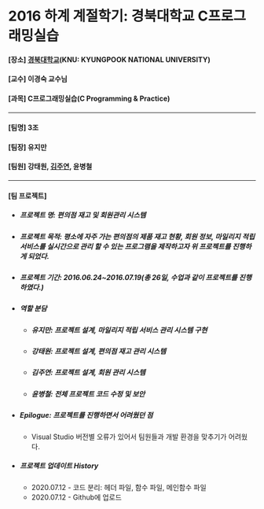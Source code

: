# 2016 하계 계절학기: 경북대학교 C프로그래밍실습
<h4> [장소] <a href="https://www.knu.ac.kr">경북대학교</a>(KNU: KYUNGPOOK NATIONAL UNIVERSITY)</h4>
<h4> [교수] 이경숙 교수님</h4>
<h4> [과목] C프로그래밍실습(C Programming & Practice)</h4>
<hr>
<h4> [팀명] 3조</h4>
<h4> [팀장] 유지만</h4>
<h4> [팀원] 강태원, <a href="https://github.com/jysaa5">김주연</a>, 윤병철</h4>
<hr>
<h4> [팀 프로젝트]</h4>
<ul>
  <li><h5>프로젝트 명: 편의점 재고 및 회원관리 시스템</h5></li>
  <li><h5>프로젝트 목적: 평소에 자주 가는 편의점의 제품 재고 현황, 회원 정보, 마일리지 적립 서비스를 실시간으로 관리 할 수 있는 프로그램을 제작하고자 위 프로젝트를 진행하게 되었다.</h5></li>
  <li><h5>프로젝트 기간: 2016.06.24~2016.07.19(총 26일, 수업과 같이 프로젝트를 진행하였다.)</h5></li>
  <li><h5>역할 분담</h5></li>
  <ul>
    <li><h5>유지만: 프로젝트 설계, 마일리지 적립 서비스 관리 시스템 구현</h5></li>
    <li><h5>강태원: 프로젝트 설계, 편의점 재고 관리 시스템</h5></li>
    <li><h5>김주연: 프로젝트 설계, 회원 관리 시스템</h5></li>
    <li><h5>윤병철: 전체 프로젝트 코드 수정 및 보안</h5></li>
  </ul>
  <li><h5>Epilogue: 프로젝트를 진행하면서 어려웠던 점</h5></li>
  <ul>
    <li>Visual Studio 버전별 오류가 있어서 팀원들과 개발 환경을 맞추기가 어려웠다.</li>
  </ul>
  <li><h5>프로젝트 업데이트 History</h5></li>
  <ul>
    <li>2020.07.12 - 코드 분리: 헤더 파일, 함수 파일, 메인함수 파일</li>
    <li>2020.07.12 - Github에 업로드</li>
  </ul>
</ul>
